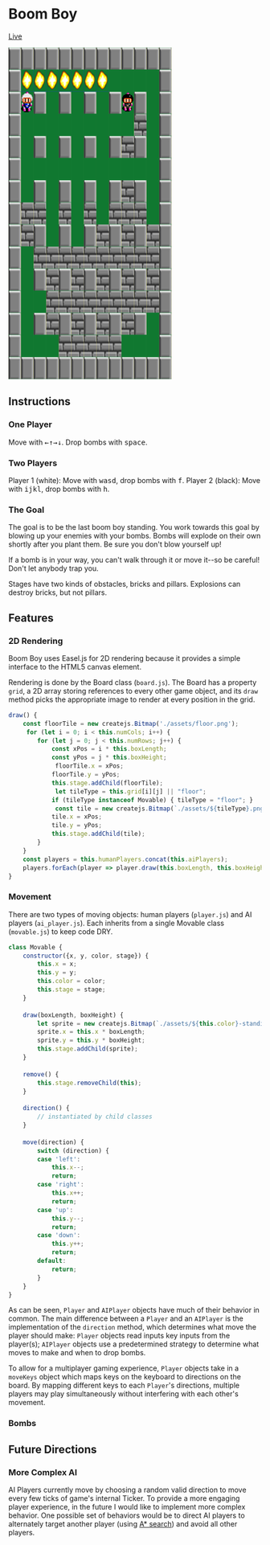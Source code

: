 # Boom Boy #

[Live](http://danielrothblatt.me/boom-boy)

![Still from Boom Boy](./assets/boom-boy-action-shot.png)

## Instructions ##

### One Player ###

Move with <kbd>←</kbd><kbd>↑</kbd><kbd>→</kbd><kbd>↓</kbd>. Drop bombs with <kbd>space</kbd>.

### Two Players ###

Player 1 (white): Move with <kbd>w</kbd><kbd>a</kbd><kbd>s</kbd><kbd>d</kbd>, drop bombs with <kbd>f</kbd>.
Player 2 (black): Move with <kbd>i</kbd><kbd>j</kbd><kbd>k</kbd><kbd>l</kbd>, drop bombs with <kbd>h</kbd>.

### The Goal ###

The goal is to be the last boom boy standing. You work towards this
goal by blowing up your enemies with your bombs. Bombs will explode on
their own shortly after you plant them. Be sure you don't blow
yourself up!

If a bomb is in your way, you can't walk through it or move it--so be
careful! Don't let anybody trap you.

Stages have two kinds of obstacles, bricks and pillars. Explosions
can destroy bricks, but not pillars.

## Features ##

### 2D Rendering ###

Boom Boy uses Easel.js for 2D rendering because it provides a simple
interface to the HTML5 canvas element.

Rendering is done by the Board class (`board.js`). The Board has a
property `grid`, a 2D array storing references to every other game
object, and its `draw` method picks the appropriate image to render at
every position in the grid.

``` javascript
draw() {
    const floorTile = new createjs.Bitmap('./assets/floor.png');
     for (let i = 0; i < this.numCols; i++) {
        for (let j = 0; j < this.numRows; j++) {
            const xPos = i * this.boxLength;
            const yPos = j * this.boxHeight;
             floorTile.x = xPos;
            floorTile.y = yPos;
            this.stage.addChild(floorTile);
             let tileType = this.grid[i][j] || "floor";
            if (tileType instanceof Movable) { tileType = "floor"; }
             const tile = new createjs.Bitmap(`./assets/${tileType}.png`);
            tile.x = xPos;
            tile.y = yPos;
            this.stage.addChild(tile);
        }
    }
    const players = this.humanPlayers.concat(this.aiPlayers);
    players.forEach(player => player.draw(this.boxLength, this.boxHeight));
}
```

### Movement ###

There are two types of moving objects: human players (`player.js`) and
AI players (`ai_player.js`). Each inherits from a single Movable class
(`movable.js`) to keep code DRY.

``` javascript
class Movable {
    constructor({x, y, color, stage}) {
        this.x = x;
        this.y = y;
        this.color = color;
        this.stage = stage;
    }

    draw(boxLength, boxHeight) {
        let sprite = new createjs.Bitmap(`./assets/${this.color}-standing-player.png`);
        sprite.x = this.x * boxLength;
        sprite.y = this.y * boxHeight;
        this.stage.addChild(sprite);
    }

    remove() {
        this.stage.removeChild(this);
    }

    direction() {
        // instantiated by child classes
    }

    move(direction) {
        switch (direction) {
        case 'left':
            this.x--;
            return;
        case 'right':
            this.x++;
            return;
        case 'up':
            this.y--;
            return;
        case 'down':
            this.y++;
            return;
        default:
            return;
        }
    }
}
```

As can be seen, `Player` and `AIPlayer` objects have much of their
behavior in common. The main difference between a `Player` and an
`AIPlayer` is the implementation of the `direction` method, which
determines what move the player should make: `Player` objects read
inputs key inputs from the player(s); `AIPlayer` objects use a
predetermined strategy to determine what moves to make and when to
drop bombs.

To allow for a multiplayer gaming experience, `Player` objects take in
a `moveKeys` object which maps keys on the keyboard to directions on
the board. By mapping different keys to each `Player`'s directions,
multiple players may play simultaneously without interfering with each
other's movement.

### Bombs ###

## Future Directions ##

### More Complex AI ###

AI Players currently move by choosing a random valid direction to move
every few ticks of game's internal Ticker. To provide a more engaging
player experience, in the future I would like to implement more
complex behavior. One possible set of behaviors would be to direct AI
players to alternately target another player (using [A* search](http://en.wikipedia.org/wiki/A*_search_algorithm))
and avoid all other players.
